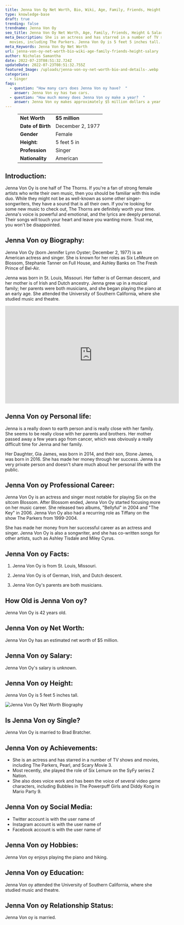 ```yaml
---
title: Jenna Von Oy Net Worth, Bio, Wiki, Age, Family, Friends, Height & Salary
type: knowledge-base
draft: true
trending: false
trendname: Jenna Von Oy
seo_title: Jenna Von Oy Net Worth, Age, Family, Friends, Height & Salary - Worthknow
meta_Description: She is an actress and has starred in a number of TV shows and
  movies, including The Parkers. Jenna Von Oy is 5 feet 5 inches tall.
meta_Keywords: Jenna Von Oy Net Worth
url: jenna-von-oy-net-worth-bio-wiki-age-family-friends-height-salary
author: Nicholas Samantha
date: 2022-07-23T08:51:32.724Z
updateDate: 2022-07-23T08:51:32.755Z
featured_Image: /uploads/jenna-von-oy-net-worth-bio-and-details-.webp
categories:
  - Singer
faqs:
  - question: "How many cars does Jenna Von oy have?  "
    answer: Jenna Von oy has two cars.
  - question: "How much money does Jenna Von oy make a year?  "
    answer: Jenna Von oy makes approximately $5 million dollars a year.
---
```

<figure class="wp-block-table is-style-stripes">
  <table>
    <tbody>
      <tr>
        <td>
          <strong>Net Worth</strong>
        </td>
        <td>
          <strong>$5 million</strong>
        </td>
      </tr>
      <tr>
        <td>
          <strong>Date of Birth</strong>
        </td>
        <td>December 2, 1977</td>
      </tr>
      <tr>
        <td>
          <strong>Gender</strong>
        </td>
        <td>Female</td>
      </tr>
      <tr>
        <td>
          <strong>Height:</strong>
        </td>
        <td>5 feet 5 in</td>
      </tr>
      <tr>
        <td>
          <strong>Profession</strong>
        </td>
        <td>Singer</td>
      </tr>
      <tr>
        <td>
          <strong>Nationality</strong>
        </td>
        <td>American</td>
      </tr>
    </tbody>
  </table>
</figure>

## **Introduction:**

Jenna Von Oy is one half of The Thorns. If you're a fan of strong female artists who write their own music, then you should be familiar with this indie duo. While they might not be as well-known as some other singer-songwriters, they have a sound that is all their own. If you're looking for some new music to check out, The Thorns are definitely worth your time. Jenna's voice is powerful and emotional, and the lyrics are deeply personal. Their songs will touch your heart and leave you wanting more. Trust me, you won't be disappointed.

## **Jenna Von oy Biography:**

Jenna Von Oy (born Jennifer Lynn Oyster; December 2, 1977) is an American actress and singer. She is known for her roles as Six LeMeure on Blossom, Stephanie Tanner on Full House, and Ashley Banks on The Fresh Prince of Bel-Air.

Jenna was born in St. Louis, Missouri. Her father is of German descent, and her mother is of Irish and Dutch ancestry. Jenna grew up in a musical family; her parents were both musicians, and she began playing the piano at an early age. She attended the University of Southern California, where she studied music and theatre.

<iframe width="560" height="315" src="https://www.youtube.com/embed/Mn2QGQEln9s" title="YouTube video player" frameborder="0" allow="accelerometer; autoplay; clipboard-write; encrypted-media; gyroscope; picture-in-picture" allowfullscreen></iframe>

## **Jenna Von oy Personal life:**

Jenna is a really down to earth person and is really close with her family. She seems to be really close with her parents and brothers. Her mother passed away a few years ago from cancer, which was obviously a really difficult time for Jenna and her family.

Her Daughter, Gia James, was born in 2014, and their son, Stone James, was born in 2016. She has made her money through her success. Jenna is a very private person and doesn't share much about her personal life with the public.

## **Jenna Von oy Professional Career:**

Jenna Von Oy is an actress and singer most notable for playing Six on the sitcom Blossom. After Blossom ended, Jenna Von Oy started focusing more on her music career. She released two albums, "Bellyful" in 2004 and "The Key" in 2006. Jenna Von Oy also had a recurring role as Tiffany on the show The Parkers from 1999-2004.

She has made her money from her successful career as an actress and singer. Jenna Von Oy is also a songwriter, and she has co-written songs for other artists, such as Ashley Tisdale and Miley Cyrus.

## **Jenna Von oy Facts:** 

1. Jenna Von Oy is from St. Louis, Missouri.

2. Jenna Von Oy is of German, Irish, and Dutch descent.

3. Jenna Von Oy's parents are both musicians.

## **How Old is Jenna Von oy?**

Jenna Von Oy is 42 years old.

## **Jenna Von oy Net Worth:**

Jenna Von Oy has an estimated net worth of $5 million.

## **Jenna Von oy Salary:** 

Jenna Von Oy's salary is unknown.

## **Jenna Von oy Height:**

Jenna Von Oy is 5 feet 5 inches tall.

![Jenna Von Oy Net Worth Biography](/uploads/jenna-von-oy-net-worth.webp)

## **Is Jenna Von oy Single?** 

Jenna Von Oy is married to Brad Bratcher.

## **Jenna Von oy Achievements:**

* She is an actress and has starred in a number of TV shows and movies, including The Parkers, Pearl, and Scary Movie 3.
* Most recently, she played the role of Six Lemure on the SyFy series Z Nation.
* She also does voice work and has been the voice of several video game characters, including Bubbles in The Powerpuff Girls and Diddy Kong in Mario Party 9.

## **Jenna Von oy Social Media:**

* Twitter account is with the user name of 
* Instagram account is with the user name of 
* Facebook account is with the user name of 

## **Jenna Von oy Hobbies:**

Jenna Von oy enjoys playing the piano and hiking.

## **Jenna Von oy Education:**

Jenna Von oy attended the University of Southern California, where she studied music and theatre.

## **Jenna Von oy Relationship Status:**

Jenna Von oy is married.